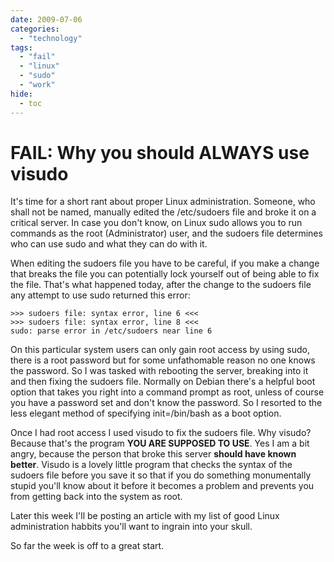 ```yaml
---
date: 2009-07-06
categories: 
  - "technology"
tags: 
  - "fail"
  - "linux"
  - "sudo"
  - "work"
hide:
  - toc
---
```


# FAIL: Why you should ALWAYS use visudo

It's time for a short rant about proper Linux administration. Someone, who shall not be named, manually edited the /etc/sudoers file and broke it on a critical server. In case you don't know, on Linux sudo allows you to run commands as the root (Administrator) user, and the sudoers file determines who can use sudo and what they can do with it.

<!-- more -->

When editing the sudoers file you have to be careful, if you make a change that breaks the file you can potentially lock yourself out of being able to fix the file. That's what happened today, after the change to the sudoers file any attempt to use sudo returned this error:

``` text
>>> sudoers file: syntax error, line 6 <<<
>>> sudoers file: syntax error, line 8 <<<
sudo: parse error in /etc/sudoers near line 6
```

On this particular system users can only gain root access by using sudo, there is a root password but for some unfathomable reason no one knows the password. So I was tasked with rebooting the server, breaking into it and then fixing the sudoers file. Normally on Debian there's a helpful boot option that takes you right into a command prompt as root, unless of course you have a password set and don't know the password. So I resorted to the less elegant method of specifying init=/bin/bash as a boot option.

Once I had root access I used visudo to fix the sudoers file. Why visudo? Because that's the program **YOU ARE SUPPOSED TO USE**. Yes I am a bit angry, because the person that broke this server **should have known better**. Visudo is a lovely little program that checks the syntax of the sudoers file before you save it so that if you do something monumentally stupid you'll know about it before it becomes a problem and prevents you from getting back into the system as root.

Later this week I'll be posting an article with my list of good Linux administration habbits you'll want to ingrain into your skull.

So far the week is off to a great start.
